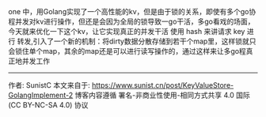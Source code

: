 


one 中，用Golang实现了一个高性能的kv，但是由于锁的关系，即使有多个go协程并发对kv进行操作，但还是会因为全局的锁导致一go干活，多go看戏的场面，今天就来优化一下这个kv，让它实现真正的并发干活
使用 hash 来讲请求 key 进行 转发,引入了一个新的机制：将dirty数据分散存储到若干个map里，这样锁就只会锁住单个map，其余的map还是可以进行读写操作的，通过这样来让多go程真正地并发工作

---------------------------------
作者: SunistC
本文来自于: https://www.sunist.cn/post/KeyValueStore-GolangImplement-2
博客内容遵循 署名-非商业性使用-相同方式共享 4.0 国际 (CC BY-NC-SA 4.0) 协议